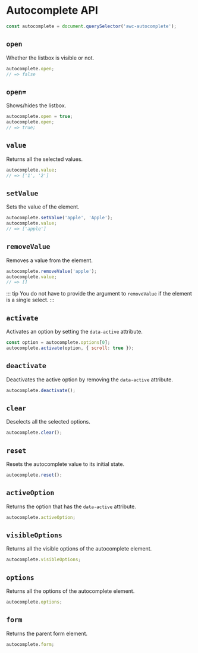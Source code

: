 # Autocomplete API

```js
const autocomplete = document.querySelector('awc-autocomplete');
```

## `open`

Whether the listbox is visible or not.

```js
autocomplete.open;
// => false
```

## `open=`

Shows/hides the listbox.

```js
autocomplete.open = true;
autocomplete.open;
// => true;
```

## `value`

Returns all the selected values.

```js
autocomplete.value;
// => ['1', '2']
```

## `setValue`

Sets the value of the element.

```js
autocomplete.setValue('apple', 'Apple');
autocomplete.value;
// => ['apple']
```

## `removeValue`

Removes a value from the element.

```js
autocomplete.removeValue('apple');
autocomplete.value;
// => []
```

::: tip
You do not have to provide the argument to `removeValue` if the element is a single select.
:::

## `activate`

Activates an option by setting the `data-active` attribute.

```js
const option = autocomplete.options[0];
autocomplete.activate(option, { scroll: true });
```

## `deactivate`

Deactivates the active option by removing the `data-active` attribute.

```js
autocomplete.deactivate();
```

## `clear`

Deselects all the selected options.

```js
autocomplete.clear();
```

## `reset`

Resets the autocomplete value to its initial state.

```js
autocomplete.reset();
```

## `activeOption`

Returns the option that has the `data-active` attribute.

```js
autocomplete.activeOption;
```

## `visibleOptions`

Returns all the visible options of the autocomplete element.

```js
autocomplete.visibleOptions;
```

## `options`

Returns all the options of the autocomplete element.

```js
autocomplete.options;
```

## `form`

Returns the parent form element.

```js
autocomplete.form;
```
